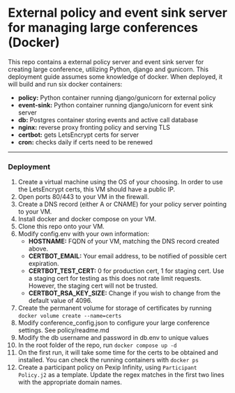 # **External policy and event sink server for managing large conferences (Docker)**

This repo contains a external policy server and event sink server for creating large conference, utilizing Python, django and gunicorn.  This deployment guide assumes some knowledge of docker.  When deployed, it will build and run six docker containers:

- **policy:** Python container running django/gunicorn for external policy
- **event-sink:** Python container running django/unicorn for event sink server
- **db:** Postgres container storing events and active call database
- **nginx:** reverse proxy fronting policy and serving TLS
- **certbot:** gets LetsEncrypt certs for server
- **cron:** checks daily if certs need to be renewed

---

### **Deployment**


1. Create a virtual machine using the OS of your choosing.  In order to use the LetsEncrypt certs, this VM should have a public IP.
2. Open ports 80/443 to your VM in the firewall.
3. Create a DNS record (either A or CNAME) for your policy server pointing to your VM.
4. Install docker and docker compose on your VM.
5. Clone this repo onto your VM.
6. Modify config.env with your own information:
    - **HOSTNAME:** FQDN of your VM, matching the DNS record created above.
    - **CERTBOT_EMAIL:** Your email address, to be notified of possible cert expiration.
    - **CERTBOT_TEST_CERT:** 0 for production cert, 1 for staging cert.  Use a staging cert for testing as this does not rate limit requests.  However, the staging cert will not be trusted.
    - **CERTBOT_RSA_KEY_SIZE:** Change if you wish to change from the default value of 4096.
7. Create the permanent volume for storage of certificates by running `docker volume create --name=certs`
8. Modify conference_config.json to configure your large conference settings.  See policy/readme.md
9. Modify the db username and password in db.env to unique values
10. In the root folder of the repo, run
    `docker compose up -d`
11. On the first run, it will take some time for the certs to be obtained and installed.  You can check the running containers with `docker ps`
12. Create a participant policy on Pexip Infinity, using `Participant Policy.j2` as a template.  Update the regex matches in the first two lines with the appropriate domain names.